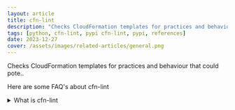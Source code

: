 ```yaml
---
layout: article
title: cfn-lint
description: "Checks CloudFormation templates for practices and behaviour that could pote.."
tags: [python, cfn-lint, pypi cfn-lint, pypi, references]
date: 2023-12-27
cover: /assets/images/related-articles/general.png
---
```


Checks CloudFormation templates for practices and behaviour that could pote..

Here are some FAQ's about cfn-lint
<details>
<summary>What is cfn-lint</summary>
Checks CloudFormation templates for practices and behaviour that could pote..
</details>

